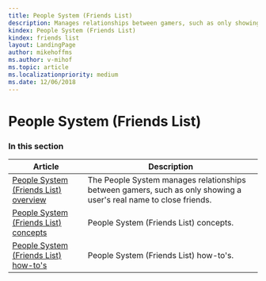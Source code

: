 ```yaml
---
title: People System (Friends List)
description: Manages relationships between gamers, such as only showing a user's real name to close friends.
kindex: People System (Friends List)
kindex: friends list
layout: LandingPage
author: mikehoffms
ms.author: v-mihof
ms.topic: article
ms.localizationpriority: medium
ms.date: 12/06/2018
---
```


# People System (Friends List)


### In this section

| Article | Description |
|---------|-------------|
| [People System (Friends List) overview](live-people-system-overview.md) | The People System manages relationships between gamers, such as only showing a user's real name to close friends. |
| [People System (Friends List) concepts](concepts/live-people-system-concepts-nav.md) | People System (Friends List) concepts. |
| [People System (Friends List) how-to's](how-to/live-pplsys-howto-nav.md) | People System (Friends List) how-to's. |
